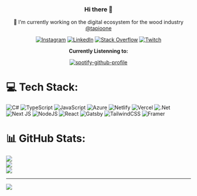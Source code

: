 <h3 align="center">Hi there 👋</h3>

<div align="center">

 🔭   I’m currently working on the digital ecosystem for the wood industry [@tapioone](https://github.com/tapioone)

[![Instagram](https://img.shields.io/badge/Instagram-%23E4405F.svg?logo=Instagram&logoColor=white)](https://instagram.com/eimerreis) [![LinkedIn](https://img.shields.io/badge/LinkedIn-%230077B5.svg?logo=linkedin&logoColor=white)](https://linkedin.com/in/moritz-frölich-28a515156) [![Stack Overflow](https://img.shields.io/badge/-Stackoverflow-FE7A16?logo=stack-overflow&logoColor=white)](https://stackoverflow.com/users/11874243) [![Twitch](https://img.shields.io/badge/Twitch-%239146FF.svg?logo=Twitch&logoColor=white)](https://twitch.tv/eimerreis) 

**Currently Listenning to:**

[![spotify-github-profile](https://spotify-github-profile.vercel.app/api/view?uid=eimerreis&cover_image=true&theme=novatorem&bar_color=53b14f&bar_color_cover=true)](https://github.com/kittinan/spotify-github-profile)

</div>

# 💻 Tech Stack:
![C#](https://img.shields.io/badge/c%23-%23239120.svg?style=flat&logo=c-sharp&logoColor=white) ![TypeScript](https://img.shields.io/badge/typescript-%23007ACC.svg?style=flat&logo=typescript&logoColor=white) ![JavaScript](https://img.shields.io/badge/javascript-%23323330.svg?style=flat&logo=javascript&logoColor=%23F7DF1E) ![Azure](https://img.shields.io/badge/azure-%230072C6.svg?style=flat&logo=azure-devops&logoColor=white) ![Netlify](https://img.shields.io/badge/netlify-%23000000.svg?style=flat&logo=netlify&logoColor=#00C7B7) ![Vercel](https://img.shields.io/badge/vercel-%23000000.svg?style=flat&logo=vercel&logoColor=white) ![.Net](https://img.shields.io/badge/.NET-5C2D91?style=flat&logo=.net&logoColor=white) ![Next JS](https://img.shields.io/badge/Next-black?style=flat&logo=next.js&logoColor=white) ![NodeJS](https://img.shields.io/badge/node.js-6DA55F?style=flat&logo=node.js&logoColor=white) ![React](https://img.shields.io/badge/react-%2320232a.svg?style=flat&logo=react&logoColor=%2361DAFB) ![Gatsby](https://img.shields.io/badge/Gatsby-%23663399.svg?style=flat&logo=gatsby&logoColor=white) ![TailwindCSS](https://img.shields.io/badge/tailwindcss-%2338B2AC.svg?style=flat&logo=tailwind-css&logoColor=white) ![Framer](https://img.shields.io/badge/Framer-black?style=flat&logo=framer&logoColor=blue)
# 📊 GitHub Stats:
![](https://github-readme-stats.vercel.app/api?username=eimerreis&theme=default&hide_border=false&include_all_commits=true&count_private=true)<br/>
![](https://github-readme-streak-stats.herokuapp.com/?user=eimerreis&theme=default&hide_border=false)<br/>
![](https://github-readme-stats.vercel.app/api/top-langs/?username=eimerreis&theme=default&hide_border=false&include_all_commits=true&count_private=true&layout=compact)

---
[![](https://visitcount.itsvg.in/api?id=eimerreis&icon=0&color=0)](https://visitcount.itsvg.in)


<!--
**eimerreis/eimerreis** is a ✨ _special_ ✨ repository because its `README.md` (this file) appears on your GitHub profile.

Here are some ideas to get you started:

- 🔭 I’m currently working on ...
- 🌱 I’m currently learning ...
- 👯 I’m looking to collaborate on ...
- 🤔 I’m looking for help with ...
- 💬 Ask me about ...
- 📫 How to reach me: ...
- 😄 Pronouns: ...
- ⚡ Fun fact: ...
-->
